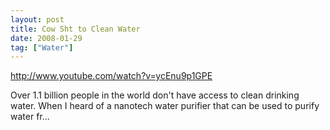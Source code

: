 ```yaml
---
layout: post
title: Cow Sht to Clean Water
date: 2008-01-29
tag: ["Water"]
---
```


http://www.youtube.com/watch?v=ycEnu9p1GPE  

Over 1.1 billion people in the world don't have access to clean drinking water. When I heard of a nanotech water purifier that can be used to purify water fr...